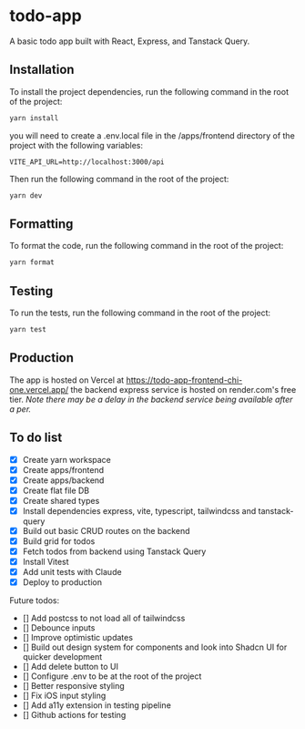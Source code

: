 # todo-app

A basic todo app built with React, Express, and Tanstack Query.

## Installation

To install the project dependencies, run the following command in the root of the project:

```bash
yarn install
```

you will need to create a .env.local file in the /apps/frontend directory of the project with the following variables:

```
VITE_API_URL=http://localhost:3000/api
```

Then run the following command in the root of the project:

```bash
yarn dev
```

## Formatting

To format the code, run the following command in the root of the project:

```bash
yarn format
```

## Testing

To run the tests, run the following command in the root of the project:

```bash
yarn test
```

## Production

The app is hosted on Vercel at https://todo-app-frontend-chi-one.vercel.app/ the backend express service is hosted on render.com's free tier.  *Note there may be a delay in the backend service being available after a per.*

## To do list

- [x] Create yarn workspace
- [x] Create apps/frontend
- [x] Create apps/backend
- [x] Create flat file DB
- [x] Create shared types
- [x] Install dependencies express, vite, typescript, tailwindcss and  tanstack-query
- [x] Build out basic CRUD routes on the backend
- [x] Build grid for todos
- [x] Fetch todos from backend using Tanstack Query
- [x] Install Vitest
- [x] Add unit tests with Claude
- [x] Deploy to production

Future todos:
- [] Add postcss to not load all of tailwindcss
- [] Debounce inputs
- [] Improve optimistic updates
- [] Build out design system for components and look into Shadcn UI for quicker development
- [] Add delete button to UI
- [] Configure .env to be at the root of the project
- [] Better responsive styling
- [] Fix iOS input styling
- [] Add a11y extension in testing pipeline
- [] Github actions for testing
